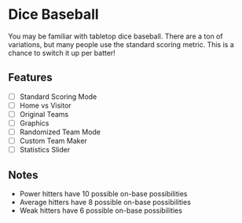 # Dice Baseball
You may be familiar with tabletop dice baseball. There are a ton of variations, but many people use the standard scoring metric. This is a chance to switch it up per batter!

## Features
- [ ] Standard Scoring Mode
- [ ] Home vs Visitor
- [ ] Original Teams
- [ ] Graphics
- [ ] Randomized Team Mode
- [ ] Custom Team Maker
- [ ] Statistics Slider

## Notes
- Power hitters have 10 possible on-base possibilities
- Average hitters have 8 possible on-base possibilities
- Weak hitters have 6 possible on-base possibilities
